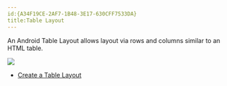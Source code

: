 ```yaml
---
id:{A34F19CE-2AF7-1B48-3E17-630CFF7533DA}  
title:Table Layout  
---
```


An Android Table Layout allows layout via rows and columns similar to an HTML
table.

 ![](Images/TableLayout.png)

-   [Create a Table Layout](/recipes/android/layout/table_layout/create_a_table_layout)